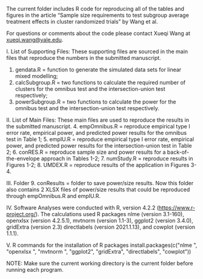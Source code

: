 The current folder includes R code for reproducing all of the tables and figures in the article “Sample size requirements to test subgroup average treatment effects in cluster randomized trials” by Wang et al.

For questions or comments about the code please contact Xueqi Wang at xueqi.wang@yale.edu.

I. List of Supporting Files: These supporting files are sourced in the main files that reproduce the numbers in the submitted manuscript.
1. gendata.R = function to generate the simulated data sets for linear mixed modelling;
2. calcSubgroup.R = two functions to calculate the required number of clusters for the omnibus test and the intersection-union test respectively;
3. powerSubgroup.R = two functions to calculate the power for the omnibus test and the intersection-union test respectively.

II. List of Main Files: These main files are used to reproduce the results in the submitted manuscript.
4. empOmnibus.R = reproduce empirical type I error rate, empirical power, and predicted power results for the omnibus test in Table 1;
5. empIU.R = reproduce empirical type I error rate, empirical power, and predicted power results for the intersection-union test in Table 2;
6. conRES.R = reproduce sample size and power results for a back-of-the-envelope approach in Tables 1-2;
7. numStudy.R = reproduce results in Figures 1-2;
8. UMDEX.R = reproduce results of the application in Figures 3-4.

III. Folder
9. conResults = folder to save power/size results. Now this folder also contains 2 XLSX files of power/size results that could be reproduced through empOmnibus.R and empIU.R.

IV. Software
Analyses were conducted with R, version 4.2.2 (https://www.r-project.org/). The calculations used R packages nlme (version 3.1-160), openxlsx (version 4.2.5.1), mvtnorm (version 1.1-3), ggplot2 (version 3.4.0), gridExtra (version 2.3) directlabels (version 2021.1.13), and cowplot (version 1.1.1).

V. R commands for the installation of R packages
install.packages(c("nlme ", "openxlsx ", "mvtnorm ", "ggplot2", "gridExtra", "directlabels", "cowplot"))

NOTE: Make sure the current working directory is the current folder before running each program.
